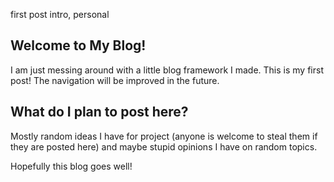 first post
intro, personal

## Welcome to My Blog!
I am just messing around with a little blog framework I made. This is my first post! The navigation will be improved in the future.

## What do I plan to post here?
Mostly random ideas I have for project (anyone is welcome to steal them if they are posted here) and maybe stupid opinions I have on random topics.

Hopefully this blog goes well!  